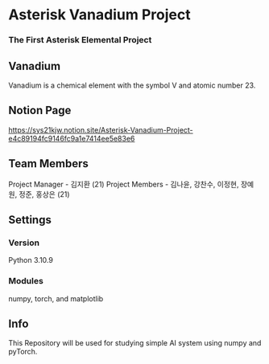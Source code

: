 # Asterisk Vanadium Project
### The First Asterisk Elemental Project
## Vanadium
Vanadium is a chemical element with the symbol V and atomic number 23.


## Notion Page
https://sys21kjw.notion.site/Asterisk-Vanadium-Project-e4c89194fc9146fc9a1e7414ee5e83e6

## Team Members
Project Manager - 김지환 (21)
Project Members - 김나윤, 강찬수, 이정현, 장예원, 정준, 홍상은 (21)

## Settings
### Version
Python 3.10.9
### Modules
numpy, torch, and matplotlib

## Info
This Repository will be used for studying simple AI system using numpy and pyTorch.